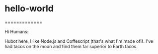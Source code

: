 # hello-world
=============

Hi Humans:

Hubot here, I like Node.js and Coffescript (that's what I'm made of!).
I've had tacos on the moon and find them far superior to Earth tacos.
